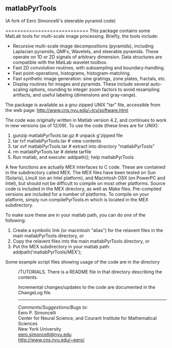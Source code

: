 ## matlabPyrTools
(A fork of Eero Simoncelli's steerable pyramid code)

============================
This package contains some MatLab tools for multi-scale image
processing.  Briefly, the tools include:
- Recursive multi-scale image decompositions (pyramids), including Laplacian pyramids, QMFs, Wavelets, and steerable pyramids.  These operate on 1D or 2D signals of arbitrary dimension.  Data structures are compatible with the MatLab wavelet toolbox.
- Fast 2D convolution routines, with subsampling and boundary-handling.
- Fast point-operations, histograms, histogram-matching.
- Fast synthetic image generation: sine gratings, zone plates, fractals, etc.
- Display routines for images and pyramids.  These include several auto-scaling options, rounding to integer zoom factors to avoid resampling artifacts, and useful labeling (dimensions and gray-range).

The package is available as a gnu-zipped UNIX "tar" file, accessible
from the web page: http://www.cns.nyu.edu/~lcv/software.html

The code was originally written in Matlab version 4.2, and continues to work in new versions (as of 12/09).  To use the code (these lines are for UNIX):
1. gunzip matlabPyrTools.tar.gz  	# unpack g'zipped file
2. tar tvf matlabPyrTools.tar       	# view contents
3. tar xvf matlabPyrTools.tar       	# extract into  directory "matlabPyrTools"
4. rm matlabPyrTools.tar 		# delete tarfile
5. Run matlab, and execute:
      addpath(<full-pathname-of-matlabPyrTools>);
      help matlabPyrTools

A few functions are actually MEX interfaces to C code.  These are contained in the subdirectory called MEX.  The MEX files have been tested on Sun (Solaris), LinuX (on an Intel platform), and Macintosh OSX (on PowerPC and Intel), but should not be difficult to compile on most other platforms.  Source code is included in the MEX directory, as well as Make files.  Pre-compiled versions are included for a number of platforms.  To compile on your platform, simply run compilePyrTools.m which is located in the MEX subdirectory.

To make sure these are in your matlab path, you can do *one* of the following:
1. Create a symbolic link (or macintosh "alias") for the relavent files in the main matlabPyrTools directory, or
2. Copy the relavent files into the main matlabPyrTools directory,  or
3. Put the MEX subdirectory in your matlab path: addpath('matlabPyrTools/MEX');

Some example script files showing usage of the code are in the
directory <dir>/TUTORIALS.  There is a README file in that directory
describing the contents.

Incremental changes/updates to the code are documented in the ChangeLog file.

-------------
*Comments/Suggestions/Bugs to:*  
Eero P. Simoncelli  
Center for Neural Science, and Courant Institute for Mathematical Sciences  
New York University  
eero.simoncelli@nyu.edu  
http://www.cns.nyu.edu/~eero/

